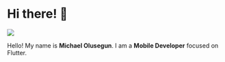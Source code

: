 # Hi there! 👋
<img src="https://­gpvc.arturio.dev/­mikkyboy2005" />

Hello! My name is **Michael Olusegun**. I am a **Mobile Developer** focused on Flutter.
